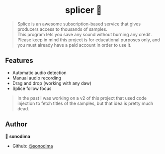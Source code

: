 <h1 align="center">splicer 🎼</h1>
<p>
</p>

> Splice is an awesome subscription-based service that gives producers access to thousands of samples.  
This program lets you save any sound without burning any credit.
Please keep in mind this project is for educational purposes only, and you must already have a paid account in order to use it.

## Features

* Automatic audio detection
* Manual audio recording
* Drag and drop (working with any daw)
* Splice follow focus

> In the past I was working on a v2 of this project that used code injection to fetch titles of the samples, but that idea is pretty much dead.

## Author

👤 **sonodima**

* Github: [@sonodima](https://github.com/sonodima)
